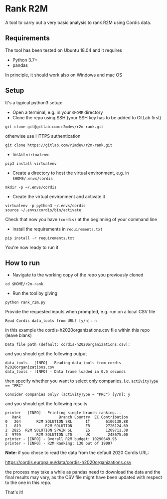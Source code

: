 # Rank R2M 

A tool to carry out a very basic analysis to rank R2M using Cordis data. 

## Requirements
The tool has been tested on Ubuntu 18.04 and it requires
* Python 3.7+ 
* pandas

In principle, it should work also on Windows and mac OS

## Setup
It's a typical python3 setup:

* Open a terminal, e.g. in your `$HOME` directory
* Clone the repo using SSH (your SSH key has to be added to GitLab first)
```
git clone git@gitlab.com:r2mdev/r2m-rank.git
```
otherwise use HTTPS authentication
```
git clone https://gitlab.com/r2mdev/r2m-rank.git
```
* Install `virtualenv`:
```
pip3 install virtualenv
```
* Create a directory to host the virtual environment, e.g. in `$HOME/.envs/cordis`
```
mkdir -p ~/.envs/cordis
```
* Create the virtual environment and activate it
```
virtualenv -p python3 ~/.envs/cordis
source ~/.envs/cordis/bin/activate
```
Check that now you have `(cordis)` at the beginning of your command line
* install the requirements in `requirements.txt`
```
pip install -r requirements.txt
```
You're now ready to run it

## How to run 
* Navigate to the working copy of the repo you previously cloned
```
cd $HOME/r2m-rank
```
* Run the tool by giving
```
python rank_r2m.py
```
Provide the requested inputs when prompted, e.g. run on a local CSV file
```
Read Cordis data_tools from URL? [y/n]: n
```
in this example the cordis-h2020organizations.csv file within this repo (leave blank)
```
Data file path (default: cordis-h2020organizations.csv): 
```
and you should get the following output
```
data_tools - [INFO] - Reading data_tools from cordis-h2020organizations.csv
data_tools - [INFO] - Data frame loaded in 0.5 seconds
```
then specify whether you want to select only companies, i.e. `activityType == "PRC"`
```
Consider companies only? (activityType = "PRC") [y/n]: y
```
and you should get the following results 
```
printer - [INFO] - Printing single-branch ranking...
   Rank                 Branch Country  EC Contribution
0   264       R2M SOLUTION SRL      IT       6106138.88
1   819           R2M SOLUTION      FR       2726124.69
2  2825  R2M SOLUTION SPAIN SL      ES       1209711.38
3  9799       R2M SOLUTION LTD      UK        248675.00
printer - [INFO] - Overall R2M budget: 10290649.95
printer - [INFO] - R2M Ranking: 130 out of 19097
```

**Note:** if you chose to read the data from the default 2020 Cordis URL:

https://cordis.europa.eu/data/cordis-h2020organizations.csv

the process may take a while as pandas need to download the data and 
the final results may vary, as the CSV file might have been updated with respect to the 
one in this repo.

That's it!
